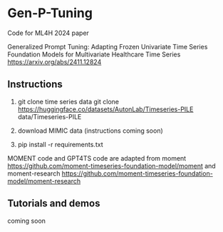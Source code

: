 # Gen-P-Tuning


Code for ML4H 2024 paper 

Generalized Prompt Tuning: Adapting Frozen Univariate Time Series Foundation Models for Multivariate Healthcare Time Series https://arxiv.org/abs/2411.12824


## Instructions

1. git clone time series data
git clone https://huggingface.co/datasets/AutonLab/Timeseries-PILE data/Timeseries-PILE

2. download MIMIC data (instructions coming soon)

3. pip install -r requirements.txt


MOMENT code and GPT4TS code are adapted from moment https://github.com/moment-timeseries-foundation-model/moment and moment-research https://github.com/moment-timeseries-foundation-model/moment-research



## Tutorials and demos

coming soon





